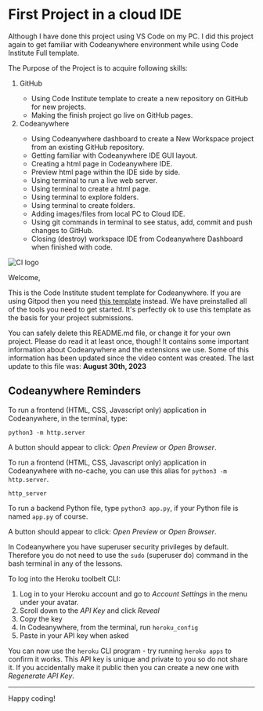 # First Project in a cloud IDE

Although I have done this project using VS Code on my PC.  I did this project again to get familiar with Codeanywhere environment while using Code Institute Full template.

The Purpose of the Project is to acquire following skills:
<ol>
<li>GitHub</li>
<ul>
<li>Using Code Institute template to create a new repository on GitHub for new projects. </li>
<li>Making the finish project go live on GitHub pages.</li>
</ul>
<li>Codeanywhere</li>
<ul>
<li>Using Codeanywhere dashboard to create a New Workspace project from an existing GitHub repository.</li>
<li>Getting familiar with Codeanywhere IDE GUI layout.</li>
<li>Creating a html page in Codeanywhere IDE.</li>
<li>Preview html page within the IDE side by side.</li>
<li>Using terminal to run a live web server.</li>
<li>Using terminal to create a html page.</li>
<li>Using terminal to explore folders.</li>
<li>Using terminal to create folders.</li>
<li>Adding images/files from local PC to Cloud IDE.</li>
<li>Using git commands in terminal to see status, add, commit and push changes to GitHub.</li>
<li>Closing (destroy) workspace IDE from Codeanywhere Dashboard when finished with code. </li>
</ul>
</ol>

![CI logo](https://codeinstitute.s3.amazonaws.com/fullstack/ci_logo_small.png)

Welcome,

This is the Code Institute student template for Codeanywhere. If you are using Gitpod then you need [this template](https://github.com/Code-Institute-Org/gitpod-full-template) instead.  We have preinstalled all of the tools you need to get started. It's perfectly ok to use this template as the basis for your project submissions.

You can safely delete this README.md file, or change it for your own project. Please do read it at least once, though! It contains some important information about Codeanywhere and the extensions we use. Some of this information has been updated since the video content was created. The last update to this file was: **August 30th, 2023**

## Codeanywhere Reminders

To run a frontend (HTML, CSS, Javascript only) application in Codeanywhere, in the terminal, type:

`python3 -m http.server`

A button should appear to click: _Open Preview_ or _Open Browser_.

To run a frontend (HTML, CSS, Javascript only) application in Codeanywhere with no-cache, you can use this alias for `python3 -m http.server`.

`http_server`

To run a backend Python file, type `python3 app.py`, if your Python file is named `app.py` of course.

A button should appear to click: _Open Preview_ or _Open Browser_.

In Codeanywhere you have superuser security privileges by default. Therefore you do not need to use the `sudo` (superuser do) command in the bash terminal in any of the lessons.

To log into the Heroku toolbelt CLI:

1. Log in to your Heroku account and go to _Account Settings_ in the menu under your avatar.
2. Scroll down to the _API Key_ and click _Reveal_
3. Copy the key
4. In Codeanywhere, from the terminal, run `heroku_config`
5. Paste in your API key when asked

You can now use the `heroku` CLI program - try running `heroku apps` to confirm it works. This API key is unique and private to you so do not share it. If you accidentally make it public then you can create a new one with _Regenerate API Key_.

---

Happy coding!
